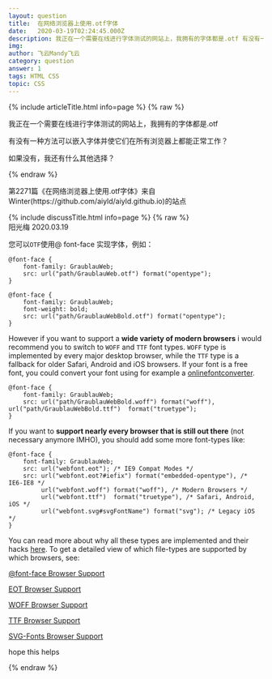 ```yaml
---
layout: question
title:  在网络浏览器上使用.otf字体
date:   2020-03-19T02:24:45.000Z
description: 我正在一个需要在线进行字体测试的网站上，我拥有的字体都是.otf 有没有一种方法可以嵌入字体并使它们在所有浏览器上都能正常工作？如果没有，我还有什...
img: 
author: 飞云Mandy飞云
category: question
answer: 1
tags: HTML CSS
topic: CSS
---
```

<div class="article-root">
  <div class="article">
    {% include articleTitle.html info=page %}
    {% raw %}
    <div class="article-content"><p><font style="vertical-align: inherit;"><font style="vertical-align: inherit;">我正在一个需要在线进行字体测试的网站上，我拥有的字体都是.otf </font></font></p>

<p><font style="vertical-align: inherit;"><font style="vertical-align: inherit;">有没有一种方法可以嵌入字体并使它们在所有浏览器上都能正常工作？</font></font></p>

<p><font style="vertical-align: inherit;"><font style="vertical-align: inherit;">如果没有，我还有什么其他选择？</font></font></p></div>
    {% endraw %}
  </div>
  <p class="winter_mark">第2271篇《在网络浏览器上使用.otf字体》来自Winter(https://github.com/aiyld/aiyld.github.io)的站点</p>
  <div class="discuss-wrapper">
    {% include discussTitle.html info=page %}
    {% raw %}
    <div class="discuss-item">
        <div class="discuss-parent">
          <div class="discuss-meta">
            <span class="discuss-user">阳光梅</span>
            <span class="discuss-time">2020.03.19</span>
          </div>
          <div class="discuss-comment"><p><font style="vertical-align: inherit;"><font style="vertical-align: inherit;">您可以</font></font><code>OTF</code><font style="vertical-align: inherit;"><font style="vertical-align: inherit;">使用@ font-face </font><font style="vertical-align: inherit;">实现</font><font style="vertical-align: inherit;">字体，例如：</font></font></p>

<pre><code>@font-face {<font></font>
    font-family: GraublauWeb;<font></font>
    src: url("path/GraublauWeb.otf") format("opentype");<font></font>
}<font></font>
<font></font>
@font-face {<font></font>
    font-family: GraublauWeb;<font></font>
    font-weight: bold;<font></font>
    src: url("path/GraublauWebBold.otf") format("opentype");<font></font>
}<font></font>
</code></pre>

<p>However if you want to support a <strong>wide variety of modern browsers</strong> i would recommend you to switch to <code>WOFF</code> and <code>TTF</code> font types. <code>WOFF</code> type is implemented by every major desktop browser, while the <code>TTF</code> type is a fallback for older Safari, Android and iOS browsers. If your font is a free font, you could convert your font using for example a <a href="http://onlinefontconverter.com/" rel="noreferrer">onlinefontconverter</a>. </p>

<pre><code>@font-face {<font></font>
    font-family: GraublauWeb;<font></font>
    src: url("path/GraublauWebBold.woff") format("woff"), url("path/GraublauWebBold.ttf")  format("truetype");<font></font>
}<font></font>
</code></pre>

<p>If you want to <strong>support nearly every browser that is still out there</strong> (not necessary anymore IMHO), you should add some more font-types like:</p>

<pre><code>@font-face {<font></font>
    font-family: GraublauWeb;<font></font>
    src: url("webfont.eot"); /* IE9 Compat Modes */<font></font>
    src: url("webfont.eot?#iefix") format("embedded-opentype"), /* IE6-IE8 */<font></font>
         url("webfont.woff") format("woff"), /* Modern Browsers */<font></font>
         url("webfont.ttf")  format("truetype"), /* Safari, Android, iOS */<font></font>
         url("webfont.svg#svgFontName") format("svg"); /* Legacy iOS */<font></font>
}<font></font>
</code></pre>

<p>You can read more about why all these types are implemented and their hacks <a href="http://blog.fontspring.com/2011/04/best-practices-for-serving-webfonts-to-ie9/" rel="noreferrer">here</a>. To get a detailed view of which file-types are supported by which browsers, see:</p>

<p><a href="http://caniuse.com/#feat=fontface" rel="noreferrer">@font-face Browser Support</a></p>

<p><a href="http://caniuse.com/#feat=eot" rel="noreferrer">EOT Browser Support</a></p>

<p><a href="http://caniuse.com/#feat=woff" rel="noreferrer">WOFF Browser Support</a></p>

<p><a href="http://caniuse.com/#feat=ttf" rel="noreferrer">TTF Browser Support</a></p>

<p><a href="http://caniuse.com/#feat=svg-fonts" rel="noreferrer">SVG-Fonts Browser Support</a></p>

<p>hope this helps</p></div>
        </div></div>
    {% endraw %}
  </div>
<div>
